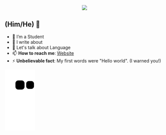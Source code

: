 <p align="center"><img src="https://i.imgur.com/A6bWGFl.gif"/></p>

##  (Him/He) 🌻
- 🔭 I’m a Student 
- 👯 I write about 
- 💬 Let's talk about Language 
- 📫 **How to reach me**: [Website](https://c2yb8er.cn/) 
- ⚡ **Unbelievable fact**: My first words were "Hello world". (I warned you!)



![Snake animation](https://github.com/C2yb8er/C2yb8er/blob/output/github-contribution-grid-snake.svg)          
